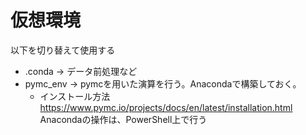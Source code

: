 # 仮想環境
以下を切り替えて使用する
- .conda -> データ前処理など
- pymc_env -> pymcを用いた演算を行う。Anacondaで構築しておく。
    - インストール方法
        https://www.pymc.io/projects/docs/en/latest/installation.html
        Anacondaの操作は、PowerShell上で行う